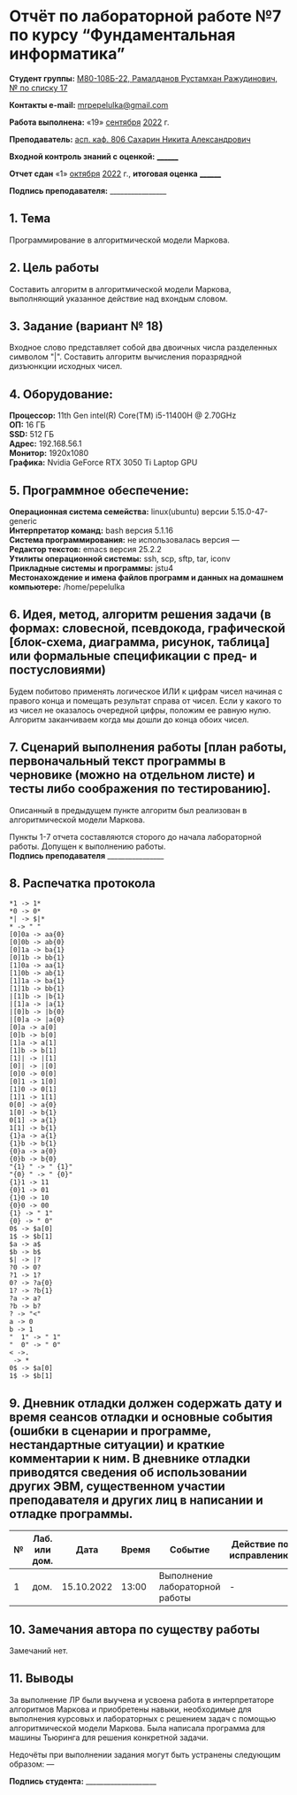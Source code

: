 # Отчёт по лабораторной работе №7 по курсу “Фундаментальная информатика”

<b>Студент группы:</b> <ins>M80-108Б-22, Рамалданов Рустамхан Ражудинович, № по списку 17</ins> 

<b>Контакты e-mail:</b> <ins>mrpepelulka@gmail.com</ins>

<b>Работа выполнена:</b> «19» <ins>сентября</ins> <ins>2022</ins> г.

<b>Преподаватель:</b> <ins>асп. каф. 806 Сахарин Никита Александрович</ins>

<b>Входной контроль знаний с оценкой:</b> <ins>______</ins>

<b>Отчет сдан</b> «1» <ins>октября</ins> <ins>2022</ins> г., <b>итоговая оценка</b> <ins>______</ins>

<b>Подпись преподавателя:</b> ________________

## 1. Тема
Программирование в алгоритмической модели Маркова.
## 2. Цель работы
Составить алгоритм в алгоритмической модели Маркова, выполняющий указанное действие над вхондым словом.
## 3. Задание (вариант № 18)
Входное слово представляет собой два двоичных числа разделенных символом "|". Составить алгоритм вычисления поразрядной дизъюнкции исходных чисел.
## 4. Оборудование:
<b>Процессор:</b> 11th Gen intel(R) Core(TM) i5-11400H @ 2.70GHz<br/>
<b>ОП:</b> 16 ГБ<br/>
<b>SSD:</b> 512 ГБ<br/>
<b>Адрес:</b> 192.168.56.1 <br/>
<b>Монитор:</b> 1920x1080<br/>
<b>Графика:</b> Nvidia GeForce RTX 3050 Ti Laptop GPU <br/>

## 5. Программное обеспечение:
<b>Операционная система семейства:</b> linux(ubuntu) версии 5.15.0-47-generic<br/>
<b>Интерпретатор команд:</b> bash версия 5.1.16<br/>
<b>Система программирования:</b> не использовалась версия —<br/>
<b>Редактор текстов:</b> emacs версия 25.2.2<br/>
<b>Утилиты операционной системы:</b> ssh, scp, sftp, tar, iconv<br/>
<b>Прикладные системы и программы:</b> jstu4 <br/>
<b>Местонахождение и имена файлов программ и данных на домашнем компьютере:</b> /home/pepelulka<br/>

## 6. Идея, метод, алгоритм решения задачи (в формах: словесной, псевдокода, графической [блок-схема, диаграмма, рисунок, таблица] или формальные спецификации с пред- и постусловиями)

Будем побитово применять логическое ИЛИ к цифрам чисел начиная с правого конца и помещать результат справа от чисел. Если у какого то из чисел не оказалось очередной цифры, положим ее равную нулю. Алгоритм заканчиваем когда мы дошли до конца обоих чисел.

## 7. Сценарий выполнения работы [план работы, первоначальный текст программы в черновике (можно на отдельном листе) и тесты либо соображения по тестированию]. 

Описанный в предыдущем пункте алгоритм был реализован в алгоритмической модели Маркова.

Пункты 1-7 отчета составляются сторого до начала лабораторной работы.
Допущен к выполнению работы.  
<b>Подпись преподавателя</b> ________________

## 8. Распечатка протокола 

```
*1 -> 1*
*0 -> 0*
*| -> $|*
* -> " "
[0]0a -> aa{0}
[0]0b -> ab{0}
[0]1a -> ba{1}
[0]1b -> bb{1}
[1]0a -> aa{1}
[1]0b -> ab{1}
[1]1a -> ba{1}
[1]1b -> bb{1}
|[1]b -> |b{1}
|[1]a -> |a{1}
|[0]b -> |b{0}
|[0]a -> |a{0}
[0]a -> a[0]
[0]b -> b[0]
[1]a -> a[1]
[1]b -> b[1]
[1]| -> |[1]
[0]| -> |[0]
[0]0 -> 0[0]
[0]1 -> 1[0]
[1]0 -> 0[1]
[1]1 -> 1[1]
0[0] -> a{0}
1[0] -> b{1}
0[1] -> a{1}
1[1] -> b{1}
{1}a -> a{1}
{1}b -> b{1}
{0}a -> a{0}
{0}b -> b{0}
"{1} " -> " {1}"
"{0} " -> " {0}"
{1}1 -> 11
{0}1 -> 01
{1}0 -> 10
{0}0 -> 00
{1} -> " 1"
{0} -> " 0"
0$ -> $a[0]
1$ -> $b[1]
$a -> a$
$b -> b$
$| -> |?
?0 -> 0?
?1 -> 1?
0? -> ?a{0}
1? -> ?b{1}
?a -> a?
?b -> b?
? -> "<"
a -> 0
b -> 1
"  1" -> " 1"
"  0" -> " 0"
< ->. 
 -> *
0$ -> $a[0]
1$ -> $b[1]
```

## 9. Дневник отладки должен содержать дату и время сеансов отладки и основные события (ошибки в сценарии и программе, нестандартные ситуации) и краткие комментарии к ним. В дневнике отладки приводятся сведения об использовании других ЭВМ, существенном участии преподавателя и других лиц в написании и отладке программы.

| № |  Лаб. или дом. | Дата | Время | Событие | Действие по исправлению | Примечание |
| ------ | ------ | ------ | ------ | ------ | ------ | ------ |
| 1 | дом. | 15.10.2022 | 13:00 | Выполнение лабораторной работы | - | - |
## 10. Замечания автора по существу работы

Замечаний нет.

## 11. Выводы

За выполнение ЛР были выучена и усвоена работа в интерпретаторе алгоритмов Маркова и приобретены навыки, необходимые для выполнения курсовых и лабораторных с решением задач с помощью алгоритмической модели Маркова. Была написала программа для машины Тьюринга для решения конкретной задачи.

Недочёты при выполнении задания могут быть устранены следующим образом: —

<b>Подпись студента:</b> ____________________
